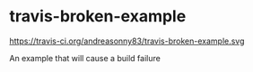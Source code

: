 # travis-broken-example

https://travis-ci.org/andreasonny83/travis-broken-example.svg

An example that will cause a build failure
